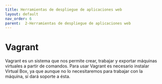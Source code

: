 ```yaml
---
title: Herramientas de despliegue de aplicaciones web
layout: default
nav_order: 6
parent:  2-Herramientas de despliegue de aplicaciones web
---
```

# Vagrant
Vagrant es un sistema que nos permite crear, trabajar y exportar máquinas virtuales a partir de comandos. Para usar Vagrant es necesario instalar Virtual Box, ya que aunque no lo necesitaremos para trabajar con la máquina, sí dará soporte a ésta.